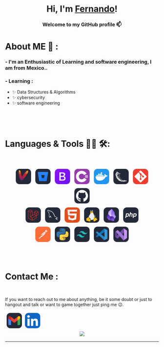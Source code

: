 <!--
**fsancheZAr/fsancheZAr** is a ✨ _special_ ✨ repository because its `README.md` (this file) appears on your GitHub profile.

Here are some ideas to get you started:

- 🔭 I’m currently working on ...
- 🌱 I’m currently learning ...
- 👯 I’m looking to collaborate on ...
- 🤔 I’m looking for help with ...
- 💬 Ask me about ...
- 📫 How to reach me: ...
- 😄 Pronouns: ...
- ⚡ Fun fact: ...
-->
</br>
</br>
</br>

<h1 align="center">Hi, I'm <a href="">Fernando</a>!</h1>

<h3 align="center">Welcome to my GitHub profile 📫</h3>

# About ME 💬 :

### - I'm an Enthusiastic of Learning and software engineering, I am from Mexico..


### - Learning :
- ✨ Data Structures & Algorithms
- ✨ cybersecurity
- ✨ software engineering

</br>
</br>
</br>



# Languages & Tools 👨‍💻 🛠:
</br>

<p align="center">

<!-- Row 1 -->
<img src="resource/Apache.svg" alt="Apache" width="50" hight="30" style="margin: 5px">
<!-- Row 2 -->
<img src="resource/BitBucket-Dark.svg" alt="Bitbucket" width="50" hight="30" style="margin: 5px">
<img src="resource/Bootstrap.svg" alt="Bootstrap" width="50" hight="30" style="margin: 5px">
<!-- Row 3 -->
<img src="resource/CS.svg" alt="C#" width="50" height="50" style="margin: 5px">
<img src="resource/Docker.svg" alt="Docker" width="50" height="50" style="margin: 5px">
<img src="resource/Flask-Dark.svg" alt="Flask" width="50" height="50" style="margin: 5px">
<!-- Row 4 -->
<img src="resource/Git.svg" alt="Git" width="50" height="50" style="margin: 5px">
<img src="resource/Github-Dark.svg" alt="Github" width="50" height="50" style="margin: 5px">
</br>
<img src="resource/Laravel-Dark.svg" alt="Laravel" width="50" height="50" style="margin: 5px">
<img src="resource/MySQL-Dark.svg" alt="MySQL" width="50" height="50" style="margin: 5px">
<!-- Row 5 -->
<img src="resource/HTML.svg" alt="HTML" width="50" height="50" style="margin: 5px">
<img src="resource/Linux-Dark.svg" alt="Linux" width="50" height="50" style="margin: 5px">
<img src="resource/Obsidian-Dark.svg" alt="Obsidian" width="50" height="50" style="margin: 5px">
<img src="resource/PHP-Dark.svg" alt="PHP" width="50" height="50" style="margin: 5px">
</br>
<img src="resource/Postman.svg" alt="Postman" width="50" height="50" style="margin: 5px">
<!-- Row 6 -->
<img src="resource/Python-Dark.svg" alt="Python" width="50" height="50" style="margin: 5px">
<img src="resource/TailwindCSS-Dark.svg" alt="TailwindCSS" width="50" height="50" style="margin: 5px">
<img src="resource/VSCode-Dark.svg" alt="VSCode" width="50" height="50" style="margin: 5px">
<img src="resource/VisualStudio-Dark.svg" alt="VisualStudio" width="50" height="50" style="margin: 5px">

</p>
</br>
</br>



# Contact Me :

<p>
</br>


If you want to reach out to me about anything, be it some doubt or just to hangout and talk or want to game together just ping me 😉.

<a href="mailto:fernando.sanchez34@unach.mx">
   <img src="resource/Gmail-Dark.svg" alt="Gmail" align="left" width="50" hight="30" style="margin: 5px;" />
</a>
  <img src="resource/LinkedIn.svg" alt="Linkedin" align="left" width="50" hight="100" style="margin: 5px;" />
</br>
</br>
</br>
</a>

<p align="center" >  
  <a href="https://github.com/fernandoJ5620SA/github-readme-stats"> 
<img  src="https://github-readme-stats.vercel.app/api?username=fernandoJ5620SA&&show_icons=true&theme=radical"/>
  </a>
  </p>

*************